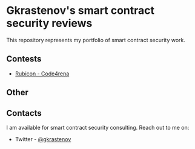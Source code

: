 # Gkrastenov's smart contract security reviews

This repository represents my portfolio of smart contract security work.

## Contests

- [Rubicon - Code4rena](./reports/Rubicon-code4rena-security-review.md)

## Other

## Contacts

I am available for smart contract security consulting. Reach out to me on:

- Twitter - [@gkrastenov](https://twitter.com/gkrastenov)
